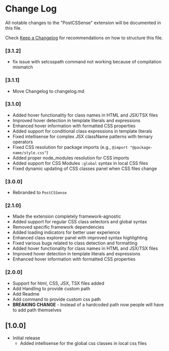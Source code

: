# Change Log

All notable changes to the "PostCSSense" extension will be documented in this file.

Check [Keep a Changelog](http://keepachangelog.com/) for recommendations on how to structure this file.

### [3.1.2]

- fix issue with setcsspath command not working because of compilation mismatch

### [3.1.1]

- Move Changelog to changelog.md

### [3.1.0]

- Added hover functionality for class names in HTML and JSX/TSX files
- Improved hover detection in template literals and expressions
- Enhanced hover information with formatted CSS properties
- Added support for conditional class expressions in template literals
- Fixed intellisense for complex JSX className patterns with ternary operators
- Fixed CSS resolution for package imports (e.g., `@import "@package-name/style.css"`)
- Added proper node_modules resolution for CSS imports
- Added support for CSS Modules `:global` syntax in local CSS files
- Fixed dynamic updating of CSS classes panel when CSS files change

### [3.0.0]

- Rebranded to `PostCSSense`

### [2.1.0]

- Made the extension completely framework-agnostic
- Added support for regular CSS class selectors and global syntax
- Removed specific framework dependencies
- Added loading indicators for better user experience
- Enhanced class explorer panel with improved syntax highlighting
- Fixed various bugs related to class detection and formatting
- Added hover functionality for class names in HTML and JSX/TSX files
- Improved hover detection in template literals and expressions
- Enhanced hover information with formatted CSS properties

### [2.0.0]

- Support for html, CSS, JSX, TSX files added
- Add Handling to provide custom path
- Add Readme
- Add command to provide custom css path
- **BREAKING CHANGE** - Instead of a hardcoded path now people will have to add path themselves

## [1.0.0]

- Initial release
  - Added intellisense for the global css classes in local css files

